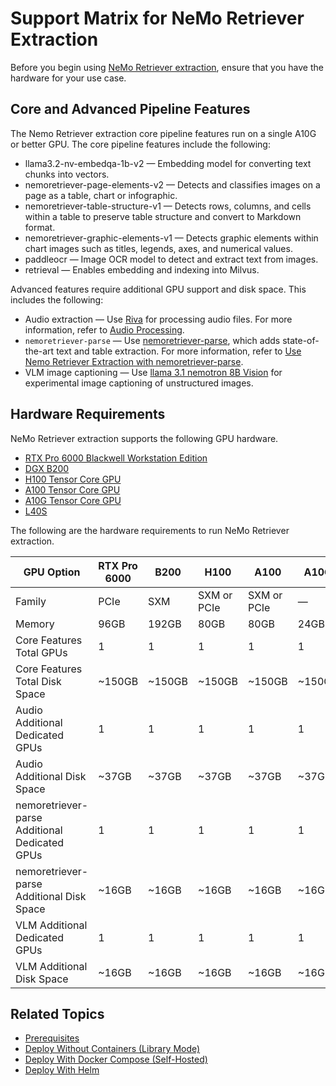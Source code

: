 # Support Matrix for NeMo Retriever Extraction

Before you begin using [NeMo Retriever extraction](overview.md), ensure that you have the hardware for your use case.


## Core and Advanced Pipeline Features

The Nemo Retriever extraction core pipeline features run on a single A10G or better GPU. 
The core pipeline features include the following:

- llama3.2-nv-embedqa-1b-v2 — Embedding model for converting text chunks into vectors.
- nemoretriever-page-elements-v2 — Detects and classifies images on a page as a table, chart or infographic. 
- nemoretriever-table-structure-v1 — Detects rows, columns, and cells within a table to preserve table structure and convert to Markdown format. 
- nemoretriever-graphic-elements-v1 — Detects graphic elements within chart images such as titles, legends, axes, and numerical values. 
- paddleocr — Image OCR model to detect and extract text from images.
- retrieval — Enables embedding and indexing into Milvus.

Advanced features require additional GPU support and disk space. 
This includes the following:

- Audio extraction — Use [Riva](https://docs.nvidia.com/deeplearning/riva/user-guide/docs/index.html) for processing audio files. For more information, refer to [Audio Processing](nemoretriever-parse.md).
- `nemoretriever-parse` — Use [nemoretriever-parse](https://build.nvidia.com/nvidia/nemoretriever-parse), which adds state-of-the-art text and table extraction. For more information, refer to [Use Nemo Retriever Extraction with nemoretriever-parse](nemoretriever-parse.md).
- VLM image captioning — Use [llama 3.1 nemotron 8B Vision](https://build.nvidia.com/nvidia/llama-3.1-nemotron-nano-vl-8b-v1/modelcard) for experimental image captioning of unstructured images.



## Hardware Requirements

NeMo Retriever extraction supports the following GPU hardware.

- [RTX Pro 6000 Blackwell Workstation Edition](https://www.nvidia.com/en-us/products/workstations/professional-desktop-gpus/rtx-pro-6000/)
- [DGX B200](https://www.nvidia.com/en-us/data-center/dgx-b200/)
- [H100 Tensor Core GPU](https://www.nvidia.com/en-us/data-center/h100/)
- [A100 Tensor Core GPU](https://www.nvidia.com/en-us/data-center/a100/)
- [A10G Tensor Core GPU](https://aws.amazon.com/ec2/instance-types/g5/)
- [L40S](https://www.nvidia.com/en-us/data-center/l40s/)

The following are the hardware requirements to run NeMo Retriever extraction.

| GPU Option                                    | RTX Pro 6000 | B200   | H100        | A100        | A10G   | L40S   |
|-----------------------------------------------|--------------|--------|-------------|-------------|--------|--------|
| Family                                        | PCIe         | SXM    | SXM or PCIe | SXM or PCIe | —      | —      |
| Memory                                        | 96GB         | 192GB  | 80GB        | 80GB        | 24GB   | 48GB   |
| Core Features Total GPUs                      | 1            | 1      | 1           | 1           | 1      | 1      |
| Core Features Total Disk Space                | ~150GB       | ~150GB | ~150GB      | ~150GB      | ~150GB | ~150GB |
| Audio Additional Dedicated GPUs               | 1            | 1      | 1           | 1           | 1      | 1      |
| Audio Additional Disk Space                   | ~37GB        | ~37GB  | ~37GB       | ~37GB       | ~37GB  | ~37GB  |
| nemoretriever-parse Additional Dedicated GPUs | 1            | 1      | 1           | 1           | 1      | 1      |
| nemoretriever-parse Additional Disk Space     | ~16GB        | ~16GB  | ~16GB       | ~16GB       | ~16GB  | ~16GB  |
| VLM Additional Dedicated GPUs                 | 1            | 1      | 1           | 1           | 1      | 1      |
| VLM Additional Disk Space                     | ~16GB        | ~16GB  | ~16GB       | ~16GB       | ~16GB  | ~16GB  |



## Related Topics

- [Prerequisites](prerequisites.md)
- [Deploy Without Containers (Library Mode)](quickstart-library-mode.md)
- [Deploy With Docker Compose (Self-Hosted)](quickstart-guide.md)
- [Deploy With Helm](helm.md)

